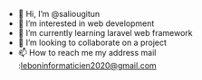- 👋 Hi, I’m @saliougitun
- 👀 I’m interested in web development
- 🌱 I’m currently learning laravel web framework
- 💞️ I’m looking to collaborate on a project
- 📫 How to reach me my address mail :leboninformaticien2020@gmail.com

<!---
saliougitun/saliougitun is a ✨ special ✨ repository because its `README.md` (this file) appears on your GitHub profile.
You can click the Preview link to take a look at your changes.
--->
